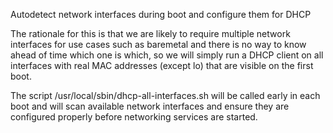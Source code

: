 Autodetect network interfaces during boot and configure them for DHCP

The rationale for this is that we are likely to require multiple
network interfaces for use cases such as baremetal and there is no way
to know ahead of time which one is which, so we will simply run a
DHCP client on all interfaces with real MAC addresses (except lo) that
are visible on the first boot.

The script /usr/local/sbin/dhcp-all-interfaces.sh will be called
early in each boot and will scan available network interfaces and
ensure they are configured properly before networking services are started.
